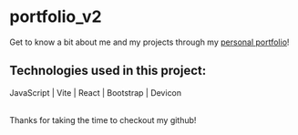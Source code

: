# portfolio_v2
Get to know a bit about me and my projects through my <a href="https://github.com/Rhemb/portfolio_v2" alt="portfolio" target="_blank">personal portfolio</a>!
## Technologies used in this project:
JavaScript | Vite | React | Bootstrap | Devicon

<br>
Thanks for taking the time to checkout my github!
